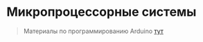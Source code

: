# Микропроцессорные системы
> Материалы по программированию Arduino [тут](https://all-arduino.ru/programmirovanie-arduino/)
